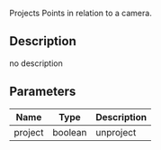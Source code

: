 Projects Points in relation to a camera.


## Description
no description
## Parameters

<table>
<thead>
	<tr>
		<th>Name</th>
		<th>Type</th>
		<th>Description</th>
	</tr>
</thead>
<tr>
	<td>project</td>
	<td><div class='bg-emerald-800 px-2 py-px text-white rounded-sm'>boolean</div></td>
	<td>unproject</td>
</tr>
</table>